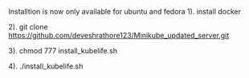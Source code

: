 Installtion is now only available for ubuntu and fedora
1). install docker

2). git clone https://github.com/deveshrathore123/Minikube_updated_server.git

3). chmod 777 install_kubelife.sh

4). ./install_kubelife.sh
